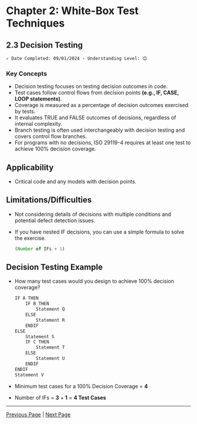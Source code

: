 # Chapter 2: White-Box Test Techniques

## 2.3 Decision Testing

```markdown
✓ Date Completed: 09/01/2024 - Understanding Level: 😊
```

### Key Concepts

- Decision testing focuses on testing decision outcomes in code.
- Test cases follow control flows from decision points **(e.g., IF, CASE, LOOP statements)**.
- Coverage is measured as a percentage of decision outcomes exercised by tests.
- It evaluates TRUE and FALSE outcomes of decisions, regardless of internal complexity.
- Branch testing is often used interchangeably with decision testing and covers control flow branches.
- For programs with no decisions, ISO 29119-4 requires at least one test to achieve 100% decision coverage.

## Applicability

- Critical code and any models with decision points.

## Limitations/Difficulties

- Not considering details of decisions with multiple conditions and potential defect detection issues.
- If you have nested IF decisions, you can use a simple formula to solve the exercise.

  ```javascript
  (Number of IFs + 1)
  ```

## Decision Testing Example

- How many test cases would you design to achieve 100% decision coverage?

  ```javascript
  IF A THEN
      IF B THEN
          Statement Q
      ELSE
          Statement R
      ENDIF
  ELSE
      Statement S
      IF C THEN
          Statement T
      ELSE
          Statement U
      ENDIF
  ENDIF
  Statement V
  ```

- Minimum test cases for a 100% Decision Coverage = **4**
- Number of IFs = **3** + **1** = **4 Test Cases**

---

[Previous Page](2.2-statement-testing.md) | [Next Page](2.4-modified-condition-decision-testing.md)

